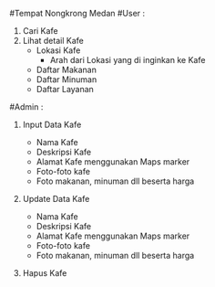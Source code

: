 #Tempat Nongkrong Medan
#User :
1. Cari Kafe
2. Lihat detail Kafe
	- Lokasi Kafe
		- Arah dari Lokasi yang di inginkan ke Kafe
	- Daftar Makanan
	- Daftar Minuman
	- Daftar Layanan

#Admin :
1. Input Data Kafe
	- Nama Kafe
	- Deskripsi Kafe
	- Alamat Kafe menggunakan Maps marker
	- Foto-foto kafe
	- Foto makanan, minuman dll beserta harga

2. Update Data Kafe
	- Nama Kafe
	- Deskripsi Kafe
	- Alamat Kafe menggunakan Maps marker
	- Foto-foto kafe
	- Foto makanan, minuman dll beserta harga

3. Hapus Kafe
